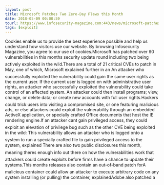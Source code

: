 ```yaml
---
layout: post
title: Microsoft Patches Two Zero-Day Flaws this Month
date: 2018-05-09 00:00:59
tourl: https://www.infosecurity-magazine.com:443/news/microsoft-patches-zero-day-flaws/
tags: [exploit]
---
```

Cookies enable us to provide the best experience possible and help us understand how visitors use our website. By browsing Infosecurity Magazine, you agree to our use of cookies.Microsoft has patched over 60 vulnerabilities in this months security update round including two being actively exploited in the wild.There are a total of 21 critical CVEs to patch in May, one of which, Microsoft explained further in an An attacker who successfully exploited the vulnerability could gain the same user rights as the current user. If the current user is logged on with administrative user rights, an attacker who successfully exploited the vulnerability could take control of an affected system. An attacker could then install programs; view, change, or delete data; or create new accounts with full user rights.Hackers could trick users into visiting a compromised site, or one featuring malicious ads, or else attackers could exploit the vulnerability through an embedded ActiveX application, or specially crafted Office documents that host the IE rendering engine.If an attacker cant gain privileged access, they could exploit an elevation of privilege bug such as the other CVE being exploited in the wild: This vulnerability allows an attacker who is logged onto a system to run a specially crafted file to gain privileged access to the system, explained There are also two public disclosures this month, meaning theres enough info out there on how the vulnerabilities work that attackers could create exploits before firms have a chance to update their systems.This months releases also contain an out-of-band patch forA malicious container could allow an attacker to execute arbitrary code on any system installing (or pulling) the container, explainedAdobe also patched a 